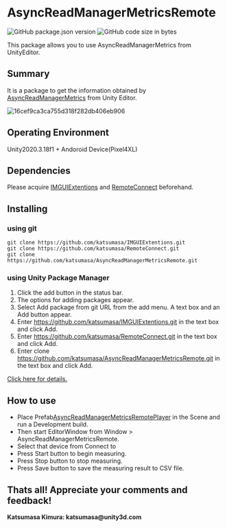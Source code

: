 # AsyncReadManagerMetricsRemote

![GitHub package.json version](https://img.shields.io/github/package-json/v/katsumasa/AsyncReadManagerMetricsRemote)
![GitHub code size in bytes](https://img.shields.io/github/languages/code-size/katsumasa/AsyncReadManagerMetricsRemote)

This package allows you to use AsyncReadManagerMetrics from UnityEditor.

## Summary

It is a package to get the information obtained by [AsyncReadManagerMetrics](https://docs.unity3d.com/ja/2020.3/ScriptReference/Unity.IO.LowLevel.Unsafe.AsyncReadManagerMetrics.html) from Unity Editor.

![16cef9ca3ca755d318f282db406eb906](https://user-images.githubusercontent.com/29646672/135828887-cccb2a62-9540-4cf2-a361-2f109e327abb.gif)


## Operating Environment

Unity2020.3.18f1 + Andoroid Device(Pixel4XL)

## Dependencies

Please acquire [IMGUIExtentions](https://github.com/katsumasa/IMGUIExtentions.git) and [RemoteConnect](https://github.com/katsumasa/RemoteConnect.git) beforehand.

## Installing

### using git

```
git clone https://github.com/katsumasa/IMGUIExtentions.git
git clone https://github.com/katsumasa/RemoteConnect.git
git clone https://github.com/katsumasa/AsyncReadManagerMetricsRemote.git
```

### using Unity Package Manager

1. Click the add button in the status bar.
2. The options for adding packages appear.
3. Select Add package from git URL from the add menu. A text box and an Add button appear.
4. Enter https://github.com/katsumasa/IMGUIExtentions.git in the text box and click Add.
5. Enter https://github.com/katsumasa/RemoteConnect.git in the text box and click Add.
6. Enter clone https://github.com/katsumasa/AsyncReadManagerMetricsRemote.git in the text box and click Add.

[Click here for details.](https://docs.unity3d.com/2019.4/Documentation/Manual/upm-ui-giturl.html)

## How to use

- Place Prefab[AsyncReadManagerMetricsRemotePlayer](https://github.com/katsumasa/AsyncReadManagerMetricsRemote/blob/main/Runtime/Prefabs/AsyncReadManagerMetricsRemotePlayer.prefab) in the Scene and run a Development build.
- Then start EditorWindow from Window > AsyncReadManagerMetricsRemote.
- Select that device from Connect to
- Press Start button to begin measuring.
- Press Stop button to stop measuring.
- Press Save button to save the measuring result to CSV file.

## Thats all! Appreciate your comments and feedback!

__Katsumasa Kimura: katsumasa@unity3d.com__

